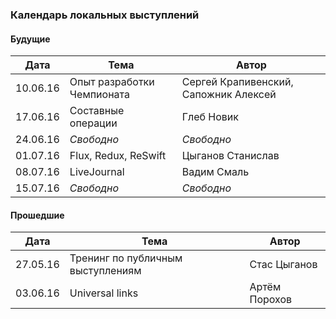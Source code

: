 ### Календарь локальных выступлений

#### Будущие

| Дата        | Тема           | Автор  |
| ------------- |-------------| -----|
| 10.06.16 | Опыт разработки Чемпионата      |    Сергей Крапивенский, Сапожник Алексей |
| 17.06.16      | Составные операции      |   Глеб Новик |
| 24.06.16 | *Свободно*     |   *Свободно* |
| 01.07.16      | Flux, Redux, ReSwift      |  Цыганов Станислав  |
| 08.07.16      | LiveJournal      |   Вадим Смаль |
| 15.07.16      | *Свободно*      |   *Свободно* |

#### Прошедшие

| Дата        | Тема           | Автор  |
| ------------- |-------------| -----|
| 27.05.16      | Тренинг по публичным выступлениям | Стас Цыганов |
| 03.06.16      | Universal links      |   Артём Порохов |

